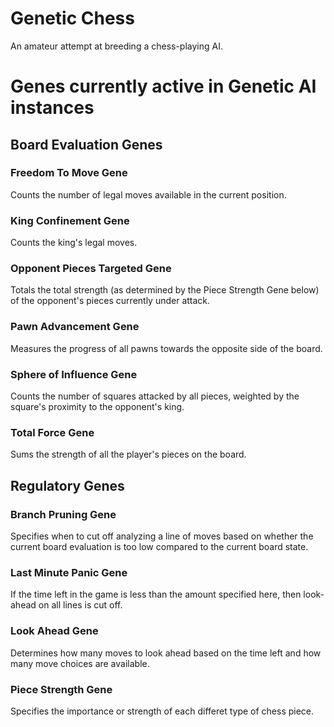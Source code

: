 # Genetic Chess
An amateur attempt at breeding a chess-playing AI.



# Genes currently active in Genetic AI instances


## Board Evaluation Genes

### Freedom To Move Gene
Counts the number of legal moves available in the current position.

### King Confinement Gene
Counts the king's legal moves.

### Opponent Pieces Targeted Gene
Totals the total strength (as determined by the Piece Strength Gene below) of
the opponent's pieces currently under attack.

### Pawn Advancement Gene
Measures the progress of all pawns towards the opposite side of the board.

### Sphere of Influence Gene
Counts the number of squares attacked by all pieces, weighted by the square's
proximity to the opponent's king.

### Total Force Gene
Sums the strength of all the player's pieces on the board.



## Regulatory Genes

### Branch Pruning Gene
Specifies when to cut off analyzing a line of moves based on whether the
current board evaluation is too low compared to the current board state.

### Last Minute Panic Gene
If the time left in the game is less than the amount specified here, then
look-ahead on all lines is cut off.

### Look Ahead Gene
Determines how many moves to look ahead based on the time left and how many move choices are available.

### Piece Strength Gene
Specifies the importance or strength of each differet type of chess piece.
